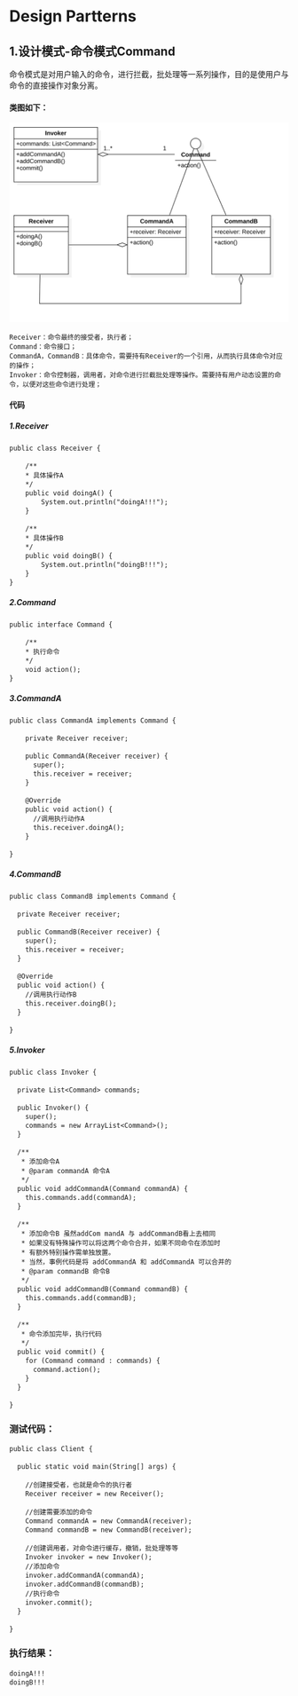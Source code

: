 # Design Partterns

## 1.设计模式-命令模式Command
命令模式是对用户输入的命令，进行拦截，批处理等一系列操作，目的是使用户与命令的直接操作对象分离。

####      类图如下：

![command.png](./img/CommandClass.png)

	Receiver：命令最终的接受者，执行者；
	Command：命令接口；
	CommandA，CommandB：具体命令，需要持有Receiver的一个引用，从而执行具体命令对应的操作；
	Invoker：命令控制器，调用者，对命令进行拦截批处理等操作。需要持有用户动态设置的命令，以便对这些命令进行处理；

#### 代码

##### 1.Receiver

	public class Receiver {
  
  		/**
   		* 具体操作A
   		*/
  		public void doingA() {
    		System.out.println("doingA!!!");
  		}

  		/**
   		* 具体操作B
   		*/
  		public void doingB() {
    		System.out.println("doingB!!!");
  		}
	}
##### 2.Command
	public interface Command {

		/**
		* 执行命令
		*/
		void action();
	}
##### 3.CommandA
	public class CommandA implements Command {
		  
		private Receiver receiver;
		
		public CommandA(Receiver receiver) {
		  super();
		  this.receiver = receiver;
		}
		
		@Override
		public void action() {
		  //调用执行动作A
		  this.receiver.doingA();
		}
		
	}

##### 4.CommandB
	public class CommandB implements Command {
	  
	  private Receiver receiver;
	
	  public CommandB(Receiver receiver) {
	    super();
	    this.receiver = receiver;
	  }
	
	  @Override
	  public void action() {
	    //调用执行动作B
	    this.receiver.doingB();
	  }
	
	}
##### 5.Invoker
	public class Invoker {
	  
	  private List<Command> commands;
	  
	  public Invoker() {
	    super();
	    commands = new ArrayList<Command>();
	  }
	
	  /**
	   * 添加命令A
	   * @param commandA 命令A
	   */
	  public void addCommandA(Command commandA) {
	    this.commands.add(commandA);
	  }
	
	  /**
	   * 添加命令B 虽然addCom mandA 与 addCommandB看上去相同
	   * 如果没有特殊操作可以将这两个命令合并，如果不同命令在添加时
	   * 有额外特别操作需单独放置。
	   * 当然，事例代码是将 addCommandA 和 addCommandA 可以合并的
	   * @param commandB 命令B
	   */
	  public void addCommandB(Command commandB) {
	    this.commands.add(commandB);
	  }
	
	  /**
	   * 命令添加完毕，执行代码
	   */
	  public void commit() {
	    for (Command command : commands) {
	      command.action();
	    }
	  }
	
	}

### 测试代码：
	public class Client {
	
	  public static void main(String[] args) {
	    
	    //创建接受者，也就是命令的执行者
	    Receiver receiver = new Receiver();
	    
	    //创建需要添加的命令
	    Command commandA = new CommandA(receiver);
	    Command commandB = new CommandB(receiver);
	    
	    //创建调用者，对命令进行缓存，撤销，批处理等等
	    Invoker invoker = new Invoker();
	    //添加命令
	    invoker.addCommandA(commandA);
	    invoker.addCommandB(commandB);
	    //执行命令
	    invoker.commit();
	  }
	
	}
### 执行结果：
	doingA!!!
	doingB!!!
